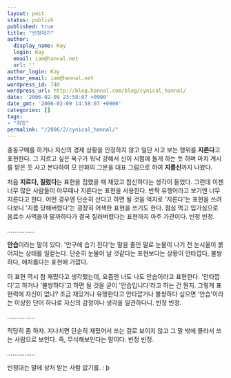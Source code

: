 ```yaml
---
layout: post
status: publish
published: true
title: "빈정대기"
author:
  display_name: Kay
  login: Kay
  email: iam@hannal.net
  url: ''
author_login: Kay
author_email: iam@hannal.net
wordpress_id: 740
wordpress_url: http://blog.hannal.com/blog/cynical_hannal/
date: '2006-02-09 23:58:07 +0900'
date_gmt: '2006-02-09 14:58:07 +0900'
categories: []
tags:
- "희망"
permalink: "/2006/2/cynical_hannal/"
---
```

<p>충동구매를 하거나 자신의 경제 상황을 인정하지 않고 일단 사고 보는 행위를 <strong>지른다</strong>고 표현한다. 그 지르고 싶은 욕구가 워낙 강해서 신이 시험에 들게 하는 듯 하며 마치 계시를 받은 듯 사고 본다하여 모 만화의 그분을 대표 그림으로 하여 <strong>지름신</strong>까지 나왔다.</p>
<p>처음 <strong>지르다, 질렀다</strong>는 표현을 접했을 때 재밌고 참신하다는 생각이 들었다. 그런데 이젠 너무 많은 사람들이 아무때나 지른다는 표현을 사용한다. 반짝 유행어라고 보기엔 너무 지른다고 한다. 어떤 경우엔 단순히 산다고 하면 될 것을 억지로 '지른다'는 표현을 쓰려다보니 '지름 당해버렸다'는 굉장히 어색한 표현을 쓰기도 한다. 점심 먹고 입가심으로 음료수 사먹을까 말까하다가 결국 질러버렸다는 표현까지 아주 가관이다. 빈정 빈정.</p>
<p>................</p>
<p><strong>안습</strong>이라는 말이 있다. '안구에 습기 찬다'는 말을 줄인 말로 눈물이 나기 전 눈시울이 붉어지는 상태를 일컫는다. 단순히 눈물이 날 것같다는 표현보다는 상황이 안타깝다, 불쌍하다, 애처롭다는 표현에 가깝다.</p>
<p>이 표현 역시 참 재밌다고 생각했는데, 요즘엔 너도 나도 안습이라고 표현한다. '안타깝다'고 하거나 '불쌍하다'고 하면 될 것을 굳이 '안습입니다'라고 하는 건 뭔지. 그렇게 표현력에 자신이 없나? 조금 재밌거나 유행한다고 안타깝거나 불쌍하다 싶으면 '안습'이라는 이상한 단어 하나로 자신의 감정이나 생각을 일관하다니. 빈정 빈정.</p>
<p>................</p>
<p>적당히 좀 하자. 지나치면 단순히 재밌어서 쓰는 걸로 보이지 않고 그 말 밖에 몰라서 쓰는 사람으로 보인다. 즉, 무식해보인다는 말이다. 빈정 빈정.</p>
<p>................</p>
<p>빈정대는 말에 상처 받는 사람 없기를. : þ</p>
